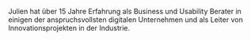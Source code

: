 Julien hat über 15 Jahre Erfahrung als Business und Usability Berater in einigen der anspruchsvollsten digitalen Unternehmen und als Leiter von Innovationsprojekten in der Industrie.